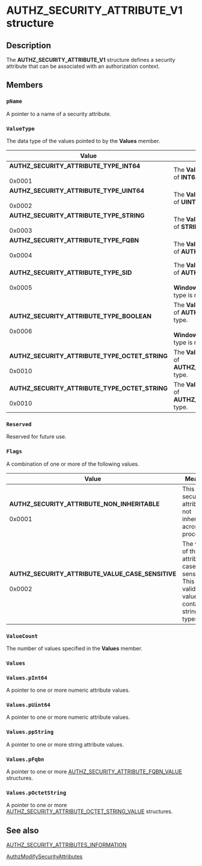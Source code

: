 # AUTHZ_SECURITY_ATTRIBUTE_V1 structure

## Description

The **AUTHZ_SECURITY_ATTRIBUTE_V1** structure defines a security attribute that can be associated with an authorization context.

## Members

### `pName`

A pointer to a name of a security attribute.

### `ValueType`

The data type of the values pointed to by the **Values** member.

| Value | Meaning |
| --- | --- |
| **AUTHZ_SECURITY_ATTRIBUTE_TYPE_INT64**<br><br>0x0001 | The **Values** member refers to a security attribute that is of **INT64** type. |
| **AUTHZ_SECURITY_ATTRIBUTE_TYPE_UINT64**<br><br>0x0002 | The **Values** member refers to a security attribute that is of **UINT64** type. |
| **AUTHZ_SECURITY_ATTRIBUTE_TYPE_STRING**<br><br>0x0003 | The **Values** member refers to a security attribute that is of **STRING** type. |
| **AUTHZ_SECURITY_ATTRIBUTE_TYPE_FQBN**<br><br>0x0004 | The **Values** member refers to a security attribute that is of **AUTHZ_SECURITY_ATTRIBUTE_TYPE_FQBN** type. |
| **AUTHZ_SECURITY_ATTRIBUTE_TYPE_SID**<br><br>0x0005 | The **Values** member refers to a security attribute that is of **AUTHZ_SECURITY_ATTRIBUTE_TYPE_SID** type.<br><br>**Windows Server 2008 R2 and Windows 7:** This value type is not available. |
| **AUTHZ_SECURITY_ATTRIBUTE_TYPE_BOOLEAN**<br><br>0x0006 | The **Values** member refers to a security attribute that is of **AUTHZ_SECURITY_ATTRIBUTE_TYPE_BOOLEAN** type.<br><br>**Windows Server 2008 R2 and Windows 7:** This value type is not available. |
| **AUTHZ_SECURITY_ATTRIBUTE_TYPE_OCTET_STRING**<br><br>0x0010 | The **Values** member refers to a security attribute that is of **AUTHZ_SECURITY_ATTRIBUTE_TYPE_OCTET_STRING** type. |
| **AUTHZ_SECURITY_ATTRIBUTE_TYPE_OCTET_STRING**<br><br>0x0010 | The **Values** member refers to a security attribute that is of **AUTHZ_SECURITY_ATTRIBUTE_TYPE_OCTET_STRING** type. |

### `Reserved`

Reserved for future use.

### `Flags`

A combination of one or more of the following values.

| Value | Meaning |
| --- | --- |
| **AUTHZ_SECURITY_ATTRIBUTE_NON_INHERITABLE**<br><br>0x0001 | This security attribute is not inherited across processes. |
| **AUTHZ_SECURITY_ATTRIBUTE_VALUE_CASE_SENSITIVE**<br><br>0x0002 | The value of the attribute is case sensitive. This flag is valid for values that contain string types. |

### `ValueCount`

The number of values specified in the **Values** member.

### `Values`

### `Values.pInt64`

A pointer to one or more numeric attribute values.

### `Values.pUint64`

A pointer to one or more numeric attribute values.

### `Values.ppString`

A pointer to one or more string attribute values.

### `Values.pFqbn`

A pointer to one or more [AUTHZ_SECURITY_ATTRIBUTE_FQBN_VALUE](https://learn.microsoft.com/windows/desktop/api/authz/ns-authz-authz_security_attribute_fqbn_value) structures.

### `Values.pOctetString`

A pointer to one or more [AUTHZ_SECURITY_ATTRIBUTE_OCTET_STRING_VALUE](https://learn.microsoft.com/windows/win32/api/authz/ns-authz-authz_security_attribute_octet_string_value) structures.

## See also

[AUTHZ_SECURITY_ATTRIBUTES_INFORMATION](https://learn.microsoft.com/windows/desktop/api/authz/ns-authz-authz_security_attributes_information)

[AuthzModifySecurityAttributes](https://learn.microsoft.com/windows/desktop/api/authz/nf-authz-authzmodifysecurityattributes)